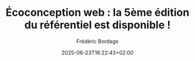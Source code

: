---
layout: post
title: "Écoconception web : la 5ème édition du référentiel est disponible !"
link: https://www.greenit.fr/2025/06/23/le-collectif-green-it-publie-la-5eme-edition-du-referentiel-ecoconception-web-les-115-bonnes-pratiques
author: "Frédéric Bordage"
published_date: "23/06/2025"
description: "Après plus de 13 ans d’utilisation sur le terrain et 4 éditions, le collectif Green IT publie la 5ème édition de son référentiel d’écoconception web (RWEB)."
language: "fr"
categories: "articles"
tags: "éco-conception"
og-tags: "éco-conception"
date: "2025-06-23T16:22:43+02:00"
permalink: /:categories/:year/:month/:day/:title/
---
